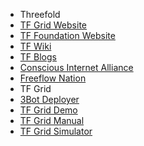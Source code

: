* Threefold
 * [TF Grid Website](http://www.Threefold.io/)
 * [TF Foundation Website](http://www.Threefold.io/)
 * [TF Wiki](http://wiki.Threefold.io/)
 * [TF Blogs](https://blog.Threefold.io/)
 * [Conscious Internet Alliance](https://www.consciousinternet.org/index.html)
 * [Freeflow Nation](https://www.freeflownation.org/)
* TF Grid
 * [3Bot Deployer](http://deploy3bot.grid.tf/)
 * [TF Grid Demo](http://demo.testnet.grid.tf/)
 * [TF Grid Manual](http://manual.Threefold.io/)
 * [TF Grid Simulator](simulator_configure.md)